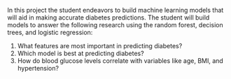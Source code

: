 In this project the student endeavors to build machine learning models that will aid in making accurate diabetes predictions. The student will build models to answer the following research using the random forest, decision trees, and logistic regression: 
1. What features are most important in predicting diabetes?
2. Which model is best at predicting diabetes?
3. How do blood glucose levels correlate with variables like age, BMI, and hypertension?

